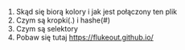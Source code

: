 1. Skąd się biorą kolory i jak jest połączony ten plik
2. Czym są kropki(.) i hashe(#)
3. Czym są selektory
4. Pobaw się tutaj https://flukeout.github.io/